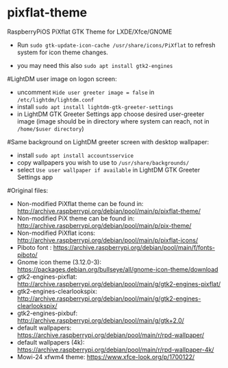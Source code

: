 # pixflat-theme
RaspberryPiOS PiXflat GTK Theme for LXDE/Xfce/GNOME

- Run ```sudo gtk-update-icon-cache /usr/share/icons/PiXflat``` to refresh system for icon theme changes.

- you may need this also ```sudo apt install gtk2-engines```


#LightDM user image on logon screen:
- uncomment ```Hide user greeter image = false``` in ```/etc/lightdm/lightdm.conf```
- install ```sudo apt install lightdm-gtk-greeter-settings```
- in LightDM GTK Greeter Settings app choose desired user-greeter image (image should be in directory where system can reach, not in ```/home/$user directory```)


#Same background on LightDM greeter screen with desktop wallpaper:
- install ```sudo apt install accountsservice```
- copy wallpapers you wish to use to ```/usr/share/backgrounds/```
- select ```Use user wallpaper if available``` in LightDM GTK Greeter Settings app

#Original files:
- Non-modified PiXflat theme can be found in: http://archive.raspberrypi.org/debian/pool/main/p/pixflat-theme/
- Non-modified PiX theme can be found in: http://archive.raspberrypi.org/debian/pool/main/p/pix-theme/
- Non-modified PiXflat icons: http://archive.raspberrypi.org/debian/pool/main/p/pixflat-icons/
- Piboto font : https://archive.raspberrypi.org/debian/pool/main/f/fonts-piboto/
- Gnome icon theme (3.12.0-3): https://packages.debian.org/bullseye/all/gnome-icon-theme/download
- gtk2-engines-pixflat: http://archive.raspberrypi.org/debian/pool/main/g/gtk2-engines-pixflat/
- gtk2-engines-clearlookspix: http://archive.raspberrypi.org/debian/pool/main/g/gtk2-engines-clearlookspix/
- gtk2-engines-pixbuf: http://archive.raspberrypi.org/debian/pool/main/g/gtk+2.0/
- default wallpapers: https://archive.raspberrypi.org/debian/pool/main/r/rpd-wallpaper/
- default wallpapers (4k): https://archive.raspberrypi.org/debian/pool/main/r/rpd-wallpaper-4k/
- Mowi-24 xfwm4 theme: https://www.xfce-look.org/p/1700122/
